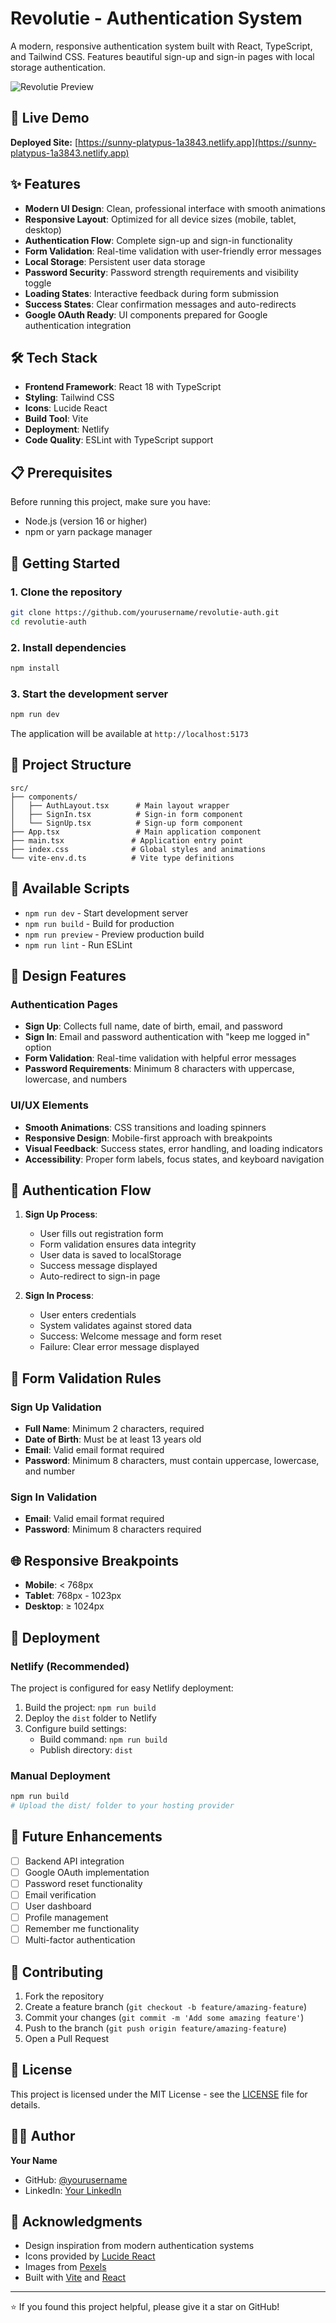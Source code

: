 # Revolutie - Authentication System

A modern, responsive authentication system built with React, TypeScript, and Tailwind CSS. Features beautiful sign-up and sign-in pages with local storage authentication.

![Revolutie Preview](https://images.pexels.com/photos/3861969/pexels-photo-3861969.jpeg?auto=compress&cs=tinysrgb&w=800&h=400&dpr=2)

## 🚀 Live Demo

**Deployed Site:** [https://sunny-platypus-1a3843.netlify.app](https://sunny-platypus-1a3843.netlify.app)

## ✨ Features

- **Modern UI Design**: Clean, professional interface with smooth animations
- **Responsive Layout**: Optimized for all device sizes (mobile, tablet, desktop)
- **Authentication Flow**: Complete sign-up and sign-in functionality
- **Form Validation**: Real-time validation with user-friendly error messages
- **Local Storage**: Persistent user data storage
- **Password Security**: Password strength requirements and visibility toggle
- **Loading States**: Interactive feedback during form submission
- **Success States**: Clear confirmation messages and auto-redirects
- **Google OAuth Ready**: UI components prepared for Google authentication integration

## 🛠️ Tech Stack

- **Frontend Framework**: React 18 with TypeScript
- **Styling**: Tailwind CSS
- **Icons**: Lucide React
- **Build Tool**: Vite
- **Deployment**: Netlify
- **Code Quality**: ESLint with TypeScript support

## 📋 Prerequisites

Before running this project, make sure you have:

- Node.js (version 16 or higher)
- npm or yarn package manager

## 🚀 Getting Started

### 1. Clone the repository

```bash
git clone https://github.com/yourusername/revolutie-auth.git
cd revolutie-auth
```

### 2. Install dependencies

```bash
npm install
```

### 3. Start the development server

```bash
npm run dev
```

The application will be available at `http://localhost:5173`

## 📁 Project Structure

```
src/
├── components/
│   ├── AuthLayout.tsx      # Main layout wrapper
│   ├── SignIn.tsx          # Sign-in form component
│   └── SignUp.tsx          # Sign-up form component
├── App.tsx                 # Main application component
├── main.tsx               # Application entry point
├── index.css              # Global styles and animations
└── vite-env.d.ts          # Vite type definitions
```

## 🔧 Available Scripts

- `npm run dev` - Start development server
- `npm run build` - Build for production
- `npm run preview` - Preview production build
- `npm run lint` - Run ESLint

## 🎨 Design Features

### Authentication Pages
- **Sign Up**: Collects full name, date of birth, email, and password
- **Sign In**: Email and password authentication with "keep me logged in" option
- **Form Validation**: Real-time validation with helpful error messages
- **Password Requirements**: Minimum 8 characters with uppercase, lowercase, and numbers

### UI/UX Elements
- **Smooth Animations**: CSS transitions and loading spinners
- **Responsive Design**: Mobile-first approach with breakpoints
- **Visual Feedback**: Success states, error handling, and loading indicators
- **Accessibility**: Proper form labels, focus states, and keyboard navigation

## 🔐 Authentication Flow

1. **Sign Up Process**:
   - User fills out registration form
   - Form validation ensures data integrity
   - User data is saved to localStorage
   - Success message displayed
   - Auto-redirect to sign-in page

2. **Sign In Process**:
   - User enters credentials
   - System validates against stored data
   - Success: Welcome message and form reset
   - Failure: Clear error message displayed

## 🎯 Form Validation Rules

### Sign Up Validation
- **Full Name**: Minimum 2 characters, required
- **Date of Birth**: Must be at least 13 years old
- **Email**: Valid email format required
- **Password**: Minimum 8 characters, must contain uppercase, lowercase, and number

### Sign In Validation
- **Email**: Valid email format required
- **Password**: Minimum 8 characters required

## 🌐 Responsive Breakpoints

- **Mobile**: < 768px
- **Tablet**: 768px - 1023px
- **Desktop**: ≥ 1024px

## 🚀 Deployment

### Netlify (Recommended)
The project is configured for easy Netlify deployment:

1. Build the project: `npm run build`
2. Deploy the `dist` folder to Netlify
3. Configure build settings:
   - Build command: `npm run build`
   - Publish directory: `dist`

### Manual Deployment
```bash
npm run build
# Upload the dist/ folder to your hosting provider
```

## 🔮 Future Enhancements

- [ ] Backend API integration
- [ ] Google OAuth implementation
- [ ] Password reset functionality
- [ ] Email verification
- [ ] User dashboard
- [ ] Profile management
- [ ] Remember me functionality
- [ ] Multi-factor authentication

## 🤝 Contributing

1. Fork the repository
2. Create a feature branch (`git checkout -b feature/amazing-feature`)
3. Commit your changes (`git commit -m 'Add some amazing feature'`)
4. Push to the branch (`git push origin feature/amazing-feature`)
5. Open a Pull Request

## 📝 License

This project is licensed under the MIT License - see the [LICENSE](LICENSE) file for details.

## 👨‍💻 Author

**Your Name**
- GitHub: [@yourusername](https://github.com/yourusername)
- LinkedIn: [Your LinkedIn](https://linkedin.com/in/yourprofile)

## 🙏 Acknowledgments

- Design inspiration from modern authentication systems
- Icons provided by [Lucide React](https://lucide.dev)
- Images from [Pexels](https://pexels.com)
- Built with [Vite](https://vitejs.dev) and [React](https://reactjs.org)

---

⭐ If you found this project helpful, please give it a star on GitHub!
